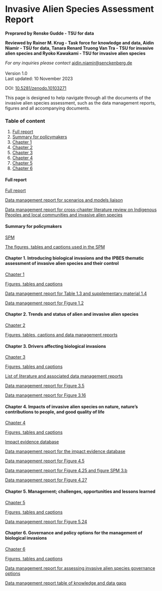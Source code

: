 # Invasive Alien Species Assessment Report

**Preprared by Renske Gudde - TSU for data**

**Reviewed by Rainer M. Krug - Task force for knowledge and data, Aidin Niamir - TSU for data, Tanara Renard Truong Van Tra - TSU for invasive alien species and Ryoko Kawakami - TSU for invasive alien species**

_For any inquiries please contact_ [aidin.niamir@senckenberg.de](mailto:aidin.niamir@senckenberg.de)\
\
Version 1.0\
Last updated: 10 November 2023

DOI: [10.5281/zenodo.10103271](https://zenodo.org/doi/10.5281/zenodo.10103271)

This page is designed to help navigate through all the documents of the invasive alien species assessment, such as the data management reports, figures and all accompanying documents.

### Table of content

1. [Full report](invasive-alien-species-assessment-report.md#full-report)
2. [Summary for policymakers](invasive-alien-species-assessment-report.md#summary-for-policymakers)
3. [Chapter 1](invasive-alien-species-assessment-report.md#chapter-1.-introducing-biological-invasions-and-the-ipbes-thematic-assessment-of-invasive-alien-spec)
4. [Chapter 2](invasive-alien-species-assessment-report.md#chapter-2.-trends-and-status-of-alien-and-invasive-alien-species)
5. [Chapter 3](invasive-alien-species-assessment-report.md#chapter-3.-drivers-affecting-biological-invasions)
6. [Chapter 4](invasive-alien-species-assessment-report.md#chapter-4.-impacts-of-invasive-alien-species-on-nature-natures-contributions-to-people-and-good-qual)
7. [Chapter 5](invasive-alien-species-assessment-report.md#chapter-5.-management-challenges-opportunities-and-lessons-learned)
8. [Chapter 6](invasive-alien-species-assessment-report.md#chapter-6.-governance-and-policy-options-for-the-management-of-biological-invasions)

#### **Full report**

[Full report](https://doi.org/10.5281/zenodo.7430682)

[Data management report for scenarios and models liaison](https://doi.org/10.5281/zenodo.5706520)

[Data management report for cross-chapter literature review on Indigenous Peoples and local communities and invasive alien species](https://doi.org/10.5281/zenodo.5760266)

#### **Summary for policymakers**

[SPM](https://doi.org/10.5281/zenodo.7430692)

[The figures, tables and captions used in the SPM](https://doi.org/10.5281/zenodo.8045527)

#### **Chapter 1. Introducing biological invasions and the IPBES thematic assessment of invasive alien species and their control**

[Chapter 1](https://doi.org/10.5281/zenodo.7430723)

[Figures, tables and captions](https://doi.org/10.5281/zenodo.8041593)

[Data management report for Table 1.3 and supplementary material 1.4](https://doi.org/10.5281/zenodo.5518254)

[Data management report for Figure 1.2](https://doi.org/10.5281/zenodo.7560099)

#### **Chapter 2. Trends and status of alien and invasive alien species**

[Chapter 2](https://doi.org/10.5281/zenodo.7430725)

[Figures, tables, captions and data management reports](https://doi.org/10.5281/zenodo.7615582)

#### **Chapter 3. Drivers affecting biological invasions**

[Chapter 3](https://doi.org/10.5281/zenodo.7430727)

[Figures, tables and captions](https://doi.org/10.5281/zenodo.8045887)

[List of literature and associated data management reports](https://doi.org/10.5281/zenodo.5529309)

[Data management report for Figure 3.5](http://doi.org/10.5281/zenodo.7861123)

[Data management report for Figure 3.16](http://doi.org/10.5281/zenodo.7861139)

#### **Chapter 4. Impacts of invasive alien species on nature, nature’s contributions to people, and good quality of life**

[Chapter 4](https://doi.org/10.5281/zenodo.7430731)

[Figures, tables and captions](https://doi.org/10.5281/zenodo.8046326)

[Impact evidence database](https://doi.org/10.5281/zenodo.5706616)

[Data management report for the impact evidence database](https://doi.org/10.5281/zenodo.5766069)

[Data management report for Figure 4.5](https://doi.org/10.5281/zenodo.5762737)

[Data management report for Figure 4.25 and figure SPM 3.b](https://doi.org/10.5281/zenodo.7857828)

[Data management report for Figure 4.27](https://doi.org/10.5281/zenodo.8231570)

#### **Chapter 5. Management; challenges, opportunities and lessons learned**

[Chapter 5](https://doi.org/10.5281/zenodo.7430733)

[Figures, tables and captions](https://doi.org/10.5281/zenodo.8046424)

[Data management report for Figure 5.24](https://doi.org/10.5281/zenodo.7858651)

#### **Chapter 6. Governance and policy options for the management of biological invasions**

[Chapter 6](https://doi.org/10.5281/zenodo.7430747)

[Figures, tables and captions](https://doi.org/10.5281/zenodo.8046442)

[Data management report for assessing invasive alien species governance options](https://doi.org/10.5281/zenodo.5762739)

[Data management report table of knowledge and data gaps](https://doi.org/10.5281/zenodo.7840018)
